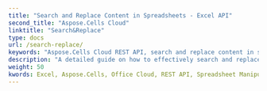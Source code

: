 ```yaml
---
title: "Search and Replace Content in Spreadsheets - Excel API"
second_title: "Aspose.Cells Cloud"
linktitle: "Search&Replace"
type: docs
url: /search-replace/
keywords: "Aspose.Cells Cloud REST API, search and replace content in spreadsheets, Excel 2016, Excel 2019, Excel 365, cloud-based office solutions."
description: "A detailed guide on how to effectively search and replace content in spreadsheets using Aspose.Cells Cloud REST API."
weight: 50
kwords: Excel, Aspose.Cells, Office Cloud, REST API, Spreadsheet Manipulation, PDF, CSV, JSON, Markdown, Developer Guide, Cloud Integration
---
```


